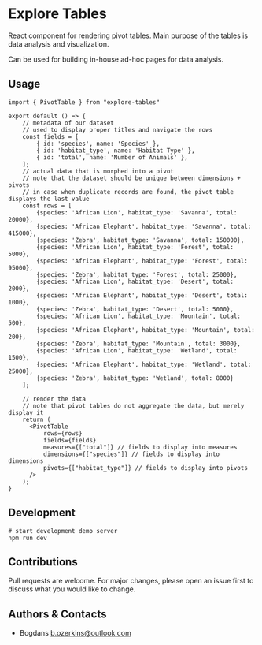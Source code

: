 # Explore Tables

React component for rendering pivot tables. Main purpose of the tables is data analysis and visualization. 

Can be used for building in-house ad-hoc pages for data analysis.


## Usage

```tsx
import { PivotTable } from "explore-tables"

export default () => {
    // metadata of our dataset
    // used to display proper titles and navigate the rows
    const fields = [
        { id: 'species', name: 'Species' },
        { id: 'habitat_type', name: 'Habitat Type' },
        { id: 'total', name: 'Number of Animals' },
    ];
    // actual data that is morphed into a pivot
    // note that the dataset should be unique between dimensions + pivots
    // in case when duplicate records are found, the pivot table displays the last value
    const rows = [
        {species: 'African Lion', habitat_type: 'Savanna', total: 20000},
        {species: 'African Elephant', habitat_type: 'Savanna', total: 415000},
        {species: 'Zebra', habitat_type: 'Savanna', total: 150000},
        {species: 'African Lion', habitat_type: 'Forest', total: 5000},
        {species: 'African Elephant', habitat_type: 'Forest', total: 95000},
        {species: 'Zebra', habitat_type: 'Forest', total: 25000},
        {species: 'African Lion', habitat_type: 'Desert', total: 2000},
        {species: 'African Elephant', habitat_type: 'Desert', total: 1000},
        {species: 'Zebra', habitat_type: 'Desert', total: 5000},
        {species: 'African Lion', habitat_type: 'Mountain', total: 500},
        {species: 'African Elephant', habitat_type: 'Mountain', total: 200},
        {species: 'Zebra', habitat_type: 'Mountain', total: 3000},
        {species: 'African Lion', habitat_type: 'Wetland', total: 1500},
        {species: 'African Elephant', habitat_type: 'Wetland', total: 25000},
        {species: 'Zebra', habitat_type: 'Wetland', total: 8000}
    ];

    // render the data
    // note that pivot tables do not aggregate the data, but merely display it
    return (
      <PivotTable
          rows={rows} 
          fields={fields}
          measures={["total"]} // fields to display into measures
          dimensions={["species"]} // fields to display into dimensions
          pivots={["habitat_type"]} // fields to display into pivots
      />
    );
}
```


## Development

```shell
# start development demo server
npm run dev
```


## Contributions

Pull requests are welcome. For major changes, please open an issue first to discuss what you would like to change.



## Authors & Contacts

* Bogdans <b.ozerkins@outlook.com>